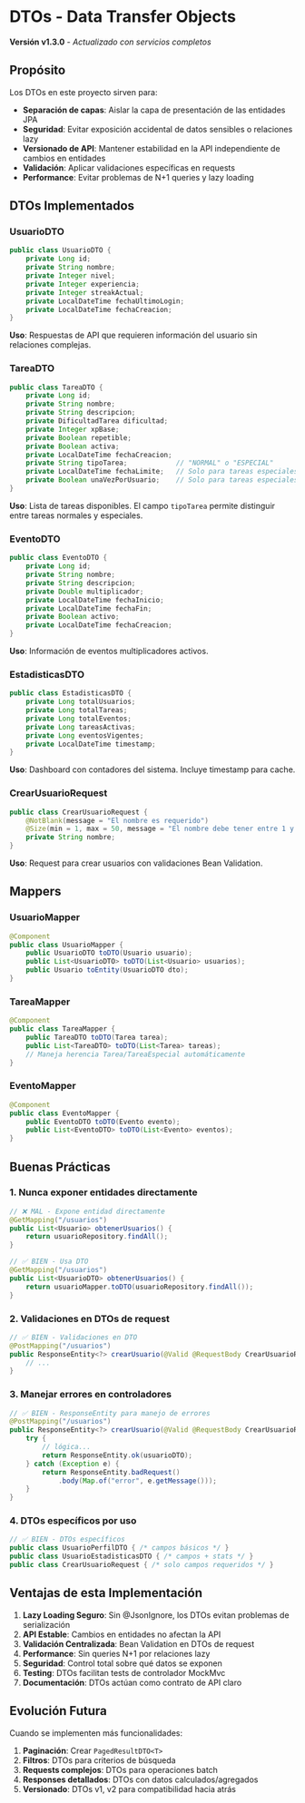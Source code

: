 # DTOs - Data Transfer Objects
**Versión v1.3.0** - *Actualizado con servicios completos*

## Propósito

Los DTOs en este proyecto sirven para:
- **Separación de capas**: Aislar la capa de presentación de las entidades JPA
- **Seguridad**: Evitar exposición accidental de datos sensibles o relaciones lazy
- **Versionado de API**: Mantener estabilidad en la API independiente de cambios en entidades
- **Validación**: Aplicar validaciones específicas en requests
- **Performance**: Evitar problemas de N+1 queries y lazy loading

## DTOs Implementados

### UsuarioDTO
```java
public class UsuarioDTO {
    private Long id;
    private String nombre;
    private Integer nivel;
    private Integer experiencia;
    private Integer streakActual;
    private LocalDateTime fechaUltimoLogin;
    private LocalDateTime fechaCreacion;
}
```
**Uso**: Respuestas de API que requieren información del usuario sin relaciones complejas.

### TareaDTO
```java
public class TareaDTO {
    private Long id;
    private String nombre;
    private String descripcion;
    private DificultadTarea dificultad;
    private Integer xpBase;
    private Boolean repetible;
    private Boolean activa;
    private LocalDateTime fechaCreacion;
    private String tipoTarea;            // "NORMAL" o "ESPECIAL"
    private LocalDateTime fechaLimite;   // Solo para tareas especiales
    private Boolean unaVezPorUsuario;    // Solo para tareas especiales
}
```
**Uso**: Lista de tareas disponibles. El campo `tipoTarea` permite distinguir entre tareas normales y especiales.

### EventoDTO
```java
public class EventoDTO {
    private Long id;
    private String nombre;
    private String descripcion;
    private Double multiplicador;
    private LocalDateTime fechaInicio;
    private LocalDateTime fechaFin;
    private Boolean activo;
    private LocalDateTime fechaCreacion;
}
```
**Uso**: Información de eventos multiplicadores activos.

### EstadisticasDTO
```java
public class EstadisticasDTO {
    private Long totalUsuarios;
    private Long totalTareas;
    private Long totalEventos;
    private Long tareasActivas;
    private Long eventosVigentes;
    private LocalDateTime timestamp;
}
```
**Uso**: Dashboard con contadores del sistema. Incluye timestamp para cache.

### CrearUsuarioRequest
```java
public class CrearUsuarioRequest {
    @NotBlank(message = "El nombre es requerido")
    @Size(min = 1, max = 50, message = "El nombre debe tener entre 1 y 50 caracteres")
    private String nombre;
}
```
**Uso**: Request para crear usuarios con validaciones Bean Validation.

## Mappers

### UsuarioMapper
```java
@Component
public class UsuarioMapper {
    public UsuarioDTO toDTO(Usuario usuario);
    public List<UsuarioDTO> toDTO(List<Usuario> usuarios);
    public Usuario toEntity(UsuarioDTO dto);
}
```

### TareaMapper
```java
@Component
public class TareaMapper {
    public TareaDTO toDTO(Tarea tarea);
    public List<TareaDTO> toDTO(List<Tarea> tareas);
    // Maneja herencia Tarea/TareaEspecial automáticamente
}
```

### EventoMapper
```java
@Component
public class EventoMapper {
    public EventoDTO toDTO(Evento evento);
    public List<EventoDTO> toDTO(List<Evento> eventos);
}
```

## Buenas Prácticas

### 1. Nunca exponer entidades directamente
```java
// ❌ MAL - Expone entidad directamente
@GetMapping("/usuarios")
public List<Usuario> obtenerUsuarios() {
    return usuarioRepository.findAll();
}

// ✅ BIEN - Usa DTO
@GetMapping("/usuarios")  
public List<UsuarioDTO> obtenerUsuarios() {
    return usuarioMapper.toDTO(usuarioRepository.findAll());
}
```

### 2. Validaciones en DTOs de request
```java
// ✅ BIEN - Validaciones en DTO
@PostMapping("/usuarios")
public ResponseEntity<?> crearUsuario(@Valid @RequestBody CrearUsuarioRequest request) {
    // ...
}
```

### 3. Manejar errores en controladores
```java
// ✅ BIEN - ResponseEntity para manejo de errores
@PostMapping("/usuarios")
public ResponseEntity<?> crearUsuario(@Valid @RequestBody CrearUsuarioRequest request) {
    try {
        // lógica...
        return ResponseEntity.ok(usuarioDTO);
    } catch (Exception e) {
        return ResponseEntity.badRequest()
            .body(Map.of("error", e.getMessage()));
    }
}
```

### 4. DTOs específicos por uso
```java
// ✅ BIEN - DTOs específicos
public class UsuarioPerfilDTO { /* campos básicos */ }
public class UsuarioEstadisticasDTO { /* campos + stats */ }
public class CrearUsuarioRequest { /* solo campos requeridos */ }
```

## Ventajas de esta Implementación

1. **Lazy Loading Seguro**: Sin @JsonIgnore, los DTOs evitan problemas de serialización
2. **API Estable**: Cambios en entidades no afectan la API
3. **Validación Centralizada**: Bean Validation en DTOs de request
4. **Performance**: Sin queries N+1 por relaciones lazy
5. **Seguridad**: Control total sobre qué datos se exponen
6. **Testing**: DTOs facilitan tests de controlador MockMvc
7. **Documentación**: DTOs actúan como contrato de API claro

## Evolución Futura

Cuando se implementen más funcionalidades:

1. **Paginación**: Crear `PagedResultDTO<T>`
2. **Filtros**: DTOs para criterios de búsqueda
3. **Requests complejos**: DTOs para operaciones batch
4. **Responses detallados**: DTOs con datos calculados/agregados
5. **Versionado**: DTOs v1, v2 para compatibilidad hacia atrás